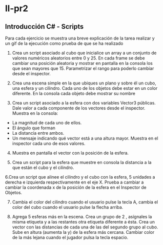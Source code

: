 # II-pr2
## Introducción C# - Scripts
Para cada ejercicio se muestra una breve explicación de la tarea realizar y un gif de la ejecución como prueba de que se ha realizado

1. Crea un script asociado al cubo que inicialice un array a un conjunto de valores numéricos aleatorios entre 0 y 25. En cada frame se debe cambiar una posición aleatoria y mostrar en pantalla en la consola los que sean mayores que 15. Parametrizar el rango para poderlo cambiar desde el inspector.

3. Crea una escena simple en la que ubiques un plano y sobre él un cubo, una esfera y un cilindro. Cada uno de los objetos debe estar en un color diferente. En la consola cada objeto debe mostrar su nombre

4. Crea un script asociado a la esfera con dos variables Vector3 públicas. Dale valor a cada componente de los vectores desde el inspector. Muestra en la consola:
- La magnitud de cada uno de ellos. 
- El ángulo que forman
- La distancia entre ambos.
- Un mensaje indicando qué vector está a una altura mayor.
Muestra en el inspector cada uno de esos valores.
  
4. Muestra en pantalla el vector con la posición de la esfera.

5. Crea un script para la esfera que muestre en consola la distancia a la que están el cubo y el cilindro.

6.Crea un script que alinee el cilindro y el cubo con la esfera, 5  unidades a derecha e izquierda respectivamente en el eje X. Prueba a cambiar a cambiar la coordenada x de la posición de la esfera en el Inspector de Objetos.

7. Cambia el color del cilindro cuando el usuario pulse la tecla A, cambia el color del cubo cuando el usuario pulse la flecha arriba.

8. Agrega 5 esferas más en la escena. Crea un grupo de 2 , asígnales la misma etiqueta y a las restantes otra etiqueta diferente a ésta. Crea un vector con las distancias de cada una de las del segundo grupo al cubo. Sube en altura (aumenta la y) de la esfera más cercana. Cambiar color de la más lejana cuando el jugador pulsa la tecla espacio.
